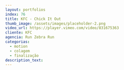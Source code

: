 ```yaml
---
layout: portfolios
index: 76
title: KFC - Chick It Out
thumb_image: /assets/images/placeholder-2.png
video_url: https://player.vimeo.com/video/831675363
cliente: KFC
agencia: Run Zebra Run
categorias:
  - motion
  - colagem
  - finalização
description_text:
---
```

